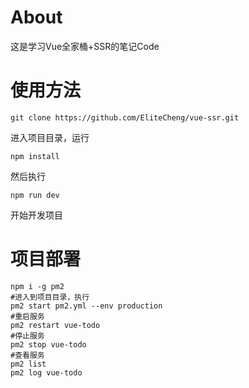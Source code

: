 # About
这是学习Vue全家桶+SSR的笔记Code

# 使用方法
```shell
git clone https://github.com/EliteCheng/vue-ssr.git
```
进入项目目录，运行
```shell
npm install
```
然后执行
```shell
npm run dev
```
开始开发项目

# 项目部署
```shell
npm i -g pm2
#进入到项目目录，执行
pm2 start pm2.yml --env production
#重启服务
pm2 restart vue-todo
#停止服务
pm2 stop vue-todo
#查看服务
pm2 list
pm2 log vue-todo

```
